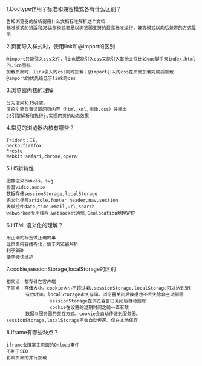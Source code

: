 1.Doctype作用？标准和兼容模式各有什么区别？

    告知浏览器的解析器用什么文档标准解析这个文档
    标准模式的排版和JS运作模式都是以浏览器支持的最高标准运行，兼容模式以向后兼容的方式显示

2.页面导入样式时，使用link和@import的区别
    
    @import只能引入css文件，link既能引入css又能引入其他文件比如vue脚手架index.html的.ico图标
    加载页面时，link引入的css同时加载；@import引入的css在页面加载完成后加载
    @import的优先级低于link的css

3.浏览器内核的理解
  
    分为渲染和JS引擎。
    渲染引擎负责读取网页内容（html,xml,图像,css）并输出
    JS引擎解析和执行js实现网页的动态效果
  
4.常见的浏览器内核有哪些？

    Trident：IE,
    Gecko:firefox
    Presto
    Webkit:safari,chrome,opera
    
5.H5新特性
  
    图像渲染canvas，svg
    影音vidio,audio
    数据存储sessionStorage,localStorage
    语义化标签article,footer,header,nav,section
    表单控件date,time,email,url,search
    webworker专用线程,websocket通信,Geolocation地理定位
    
6.HTML语义化的理解？
  
    用正确的标签做正确的事
    让页面内容结构化，便于浏览器解析
    利于SEO
    便于阅读维护
    
7.cookie,sessionStorage,localStorage的区别
 
    相同点：都存储在客户端
    不同点：存储大小。cookie大小不超过4k.sessionStorage,localStorage可以达到5M
           有效时间。localStorage永久存储。浏览器关闭后数据也不丢失除非主动删除
                    sessionStorage在浏览器窗口关闭后自动删除
                    cookie在设置的过期时间之前一直有效
           数据与服务器的交互方式。cookie会自动传递到服务器。sessionStorage,localStorage不会自动传递。仅在本地保存
           
8.iframe有哪些缺点？
    
    iframe会阻塞主页面的Onload事件
    不利于SEO
    影响页面的并行加载
